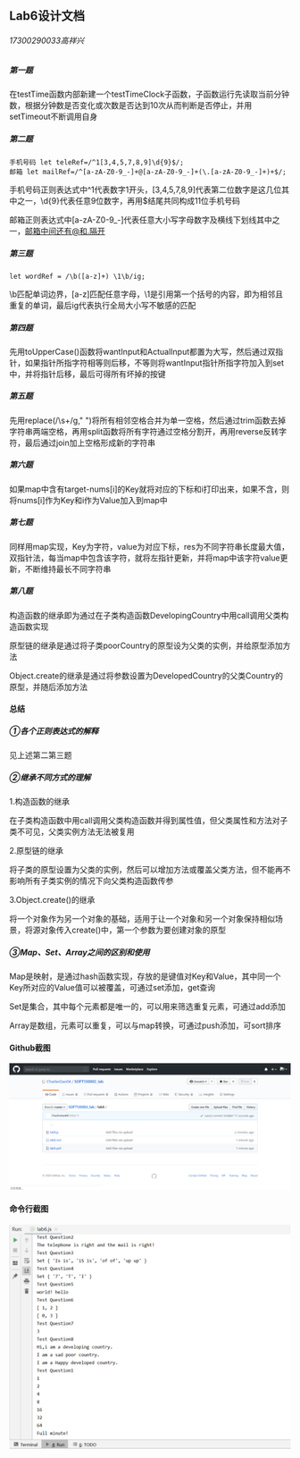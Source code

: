 ## Lab6设计文档

###### 17300290033高祥兴

##### 第一题

在testTime函数内部新建一个testTimeClock子函数，子函数运行先读取当前分钟数，根据分钟数是否变化或次数是否达到10次从而判断是否停止，并用setTimeout不断调用自身

##### 第二题

```
手机号码 let teleRef=/^1[3,4,5,7,8,9]\d{9}$/;
邮箱 let mailRef=/^[a-zA-Z0-9_-]+@[a-zA-Z0-9_-]+(\.[a-zA-Z0-9_-]+)+$/;
```

手机号码正则表达式中^1代表数字1开头，[3,4,5,7,8,9]代表第二位数字是这几位其中之一，\d{9}代表任意9位数字，再用$结尾共同构成11位手机号码

邮箱正则表达式中[a-zA-Z0-9_-]代表任意大小写字母数字及横线下划线其中之一，邮箱中间还有@和.隔开

##### 第三题

```
let wordRef = /\b([a-z]+) \1\b/ig;
```

\b匹配单词边界，[a-z]匹配任意字母，\1是引用第一个括号的内容，即为相邻且重复的单词，最后ig代表执行全局大小写不敏感的匹配

##### 第四题

先用toUpperCase()函数将wantInput和ActualInput都置为大写，然后通过双指针，如果指针所指字符相等则后移，不等则将wantInput指针所指字符加入到set中，并将指针后移，最后可得所有坏掉的按键

##### 第五题

先用replace(/\s+/g," ")将所有相邻空格合并为单一空格，然后通过trim函数去掉字符串两端空格，再用split函数将所有字符通过空格分割开，再用reverse反转字符，最后通过join加上空格形成新的字符串

##### 第六题

如果map中含有target-nums[i]的Key就将对应的下标和i打印出来，如果不含，则将nums[i]作为Key和i作为Value加入到map中

##### 第七题

同样用map实现，Key为字符，value为对应下标，res为不同字符串长度最大值，双指针法，每当map中包含该字符，就将左指针更新，并将map中该字符value更新，不断维持最长不同字符串

##### 第八题

构造函数的继承即为通过在子类构造函数DevelopingCountry中用call调用父类构造函数实现

原型链的继承是通过将子类poorCountry的原型设为父类的实例，并给原型添加方法

Object.create的继承是通过将参数设置为DevelopedCountry的父类Country的原型，并随后添加方法



#### 总结

##### ①各个正则表达式的解释

见上述第二第三题

##### ②继承不同方式的理解

1.构造函数的继承

在子类构造函数中用call调用父类构造函数并得到属性值，但父类属性和方法对子类不可见，父类实例方法无法被复用

2.原型链的继承

将子类的原型设置为父类的实例，然后可以增加方法或覆盖父类方法，但不能再不影响所有子类实例的情况下向父类构造函数传参

3.Object.create()的继承

将一个对象作为另一个对象的基础，适用于让一个对象和另一个对象保持相似场景，将源对象传入create()中，第一个参数为要创建对象的原型

##### ③Map、Set、Array之间的区别和使用

Map是映射，是通过hash函数实现，存放的是键值对Key和Value，其中同一个Key所对应的Value值可以被覆盖，可通过set添加，get查询

Set是集合，其中每个元素都是唯一的，可以用来筛选重复元素，可通过add添加

Array是数组，元素可以重复，可以与map转换，可通过push添加，可sort排序



#### Github截图

![](..\lab6\github.png)

#### 命令行截图

![](..\lab6\命令行.png)
